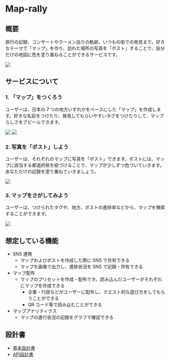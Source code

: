 # Map-rally

## 概要

旅行の記録、コンサートやラーメン巡りの軌跡、いつもの街での発見まで。好きなテーマで「マップ」を作り、訪れた場所の写真を「ポスト」することで、自分だけの地図に色を塗り重ねることができるサービスです。

![](./documents/assets/w-map-01.png)

## サービスについて

### 1. 「マップ」をつくろう

ユーザーは、日本の 7 つの地方いずれかをベースにした「マップ」を作成します。好きな名前をつけたり、発見してもらいやすいタグをつけたりして、マップらしさをアピールできます。

![](./documents/assets/w-map-02.png) ![](./documents/assets/w-map-04.png)

### 2. 写真を「ポスト」しよう

ユーザーは、それぞれのマップに写真を「ポスト」できます。ポストには、マップに該当する都道府県を紐づけることで、マップが少しずつ色づいていきます。あなただけの記録を塗り重ねていきましょう。

![](./documents/assets/w-map-03.png)

### 3. マップをさがしてみよう

ユーザーは、つけられたタグや、地方、ポストの進捗率などから、マップを検索することができます。

![](./documents/assets/w-map-05.png)

## 想定している機能

- SNS 連携
  - マップおよびポストを作成した際に SNS で共有できる
  - マップを画像で出力し、進捗状況を SNS で記録・共有できる
- マップ配布
  - マップのプリセットを作成・配布でき、読み込んだユーザーがそれぞれにマップを作成できる
    - 企業・行政などがユーザーに配布し、クエスト的な遊び方をしてもらうことができる
    - QR コード等で読み込むことができる
- マップアナリティクス
  - マップの進行状況の記録をグラフで確認できる

## 設計書

- [基本設計書](./documents/基本設計書.md)
- [API設計書](./documents/API設計書.json)
